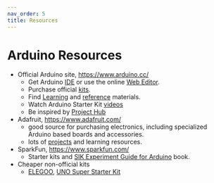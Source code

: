 ```yaml
---
nav_order: 5
title: Resources
---
```


# Arduino Resources

- Official Arduino site, <https://www.arduino.cc/>
    - Get Arduino [IDE](https://www.arduino.cc/en/Main/Software) or use the online [Web Editor](http://create.arduino.cc/editor).
    - Purchase official [kits](https://store.arduino.cc/usa/arduino-starter-kit).
    - Find [Learning](https://www.arduino.cc/en/Guide/HomePage) and [reference](https://www.arduino.cc/en/Reference/HomePage) materials.
    - Watch Arduino Starter Kit [videos](https://www.youtube.com/playlist?list=PLT6rF_I5kknPf2qlVFlvH47qHvqvzkknd)
    - Be inspired by [Project Hub](https://create.arduino.cc/projecthub)
- Adafruit, <https://www.adafruit.com/>
    - good source for purchasing electronics, including specialized Arduino based boards and accessories.
    - lots of [projects](https://learn.adafruit.com/) and learning resources.
- SparkFun, <https://www.sparkfun.com/>
    - Starter kits and [SIK Experiment Guide for Arduino](https://learn.sparkfun.com/tutorials/sik-experiment-guide-for-arduino---v33) book.
- Cheaper non-official kits
    - [ELEGOO](https://www.amazon.com/stores/node/14833109011?_encoding=UTF8&field-lbr_brands_browse-bin=ELEGOO&ref_=bl_dp_s_web_14833109011), [UNO Super Starter Kit](https://www.amazon.com/Elegoo-Project-Starter-Tutorial-Arduino/dp/B01D8KOZF4?SubscriptionId=AKIAIJN2MD544LDOSTGQ&tag=%E2%80%9Cardkit-20%E2%80%9D&linkCode=xm2&camp=2025&creative=165953&creativeASIN=B01D8KOZF4)
